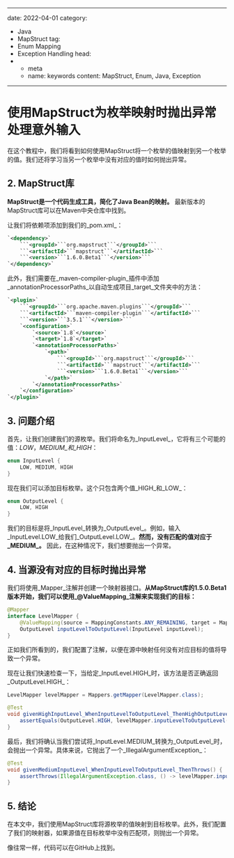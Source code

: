 ---
date: 2022-04-01
category:
  - Java
  - MapStruct
tag:
  - Enum Mapping
  - Exception Handling
head:
  - - meta
    - name: keywords
      content: MapStruct, Enum, Java, Exception
------
# 使用MapStruct为枚举映射时抛出异常处理意外输入

在这个教程中，我们将看到如何使用MapStruct将一个枚举的值映射到另一个枚举的值。我们还将学习当另一个枚举中没有对应的值时如何抛出异常。

## 2. MapStruct库
**MapStruct是一个代码生成工具，简化了Java Bean的映射。** 最新版本的MapStruct库可以在Maven中央仓库中找到。

让我们将依赖项添加到我们的_pom.xml_：

```xml
`<dependency>`
    ```<groupId>```org.mapstruct```</groupId>```
    ```<artifactId>```mapstruct```</artifactId>```
    ```<version>```1.6.0.Beta1```</version>```
`</dependency>`
```

此外，我们需要在_maven-compiler-plugin_插件中添加_annotationProcessorPaths_以自动生成项目_target_文件夹中的方法：

```xml
`<plugin>`
    ```<groupId>```org.apache.maven.plugins```</groupId>```
    ```<artifactId>```maven-compiler-plugin```</artifactId>```
    ```<version>```3.5.1```</version>```
    `<configuration>`
        `<source>`1.8`</source>`
        `<target>`1.8`</target>`
        `<annotationProcessorPaths>`
            `<path>`
                ```<groupId>```org.mapstruct```</groupId>```
                ```<artifactId>```mapstruct```</artifactId>```
                ```<version>```1.6.0.Beta1```</version>```
            `</path>`
        `</annotationProcessorPaths>`
    `</configuration>`
`</plugin>`
```

## 3. 问题介绍

首先，让我们创建我们的源枚举。我们将命名为_InputLevel_，它将有三个可能的值：_LOW_，_MEDIUM_和_HIGH_：

```java
enum InputLevel {
    LOW, MEDIUM, HIGH
}
```

现在我们可以添加目标枚举。这个只包含两个值_HIGH_和_LOW_：

```java
enum OutputLevel {
    LOW, HIGH
}
```

我们的目标是将_InputLevel_转换为_OutputLevel_。例如，输入_InputLevel.LOW_给我们_OutputLevel.LOW_。**然而，没有匹配的值对应于_MEDIUM_。** 因此，在这种情况下，我们想要抛出一个异常。

## 4. 当源没有对应的目标时抛出异常

我们将使用_Mapper_注解并创建一个映射器接口。**从MapStruct库的1.5.0.Beta1版本开始，我们可以使用_@ValueMapping_注解来实现我们的目标：**

```java
@Mapper
interface LevelMapper {
    @ValueMapping(source = MappingConstants.ANY_REMAINING, target = MappingConstants.THROW_EXCEPTION)
    OutputLevel inputLevelToOutputLevel(InputLevel inputLevel);
}
```

正如我们所看到的，我们配置了注解，以便在源中映射任何没有对应目标的值将导致一个异常。

现在让我们快速检查一下，当给定_InputLevel.HIGH_时，该方法是否正确返回_OutputLevel.HIGH_：

```java
LevelMapper levelMapper = Mappers.getMapper(LevelMapper.class);

@Test
void givenHighInputLevel_WhenInputLevelToOutputLevel_ThenHighOutputLevel() {
    assertEquals(OutputLevel.HIGH, levelMapper.inputLevelToOutputLevel(InputLevel.HIGH));
}
```

最后，我们将确认当我们尝试将_InputLevel.MEDIUM_转换为_OutputLevel_时，会抛出一个异常。具体来说，它抛出了一个_IllegalArgumentException_：

```java
@Test
void givenMediumInputLevel_WhenInputLevelToOutputLevel_ThenThrows() {
    assertThrows(IllegalArgumentException.class, () -> levelMapper.inputLevelToOutputLevel(InputLevel.MEDIUM));
}
```

## 5. 结论

在本文中，我们使用MapStruct库将源枚举的值映射到目标枚举。此外，我们配置了我们的映射器，如果源值在目标枚举中没有匹配项，则抛出一个异常。

像往常一样，代码可以在GitHub上找到。